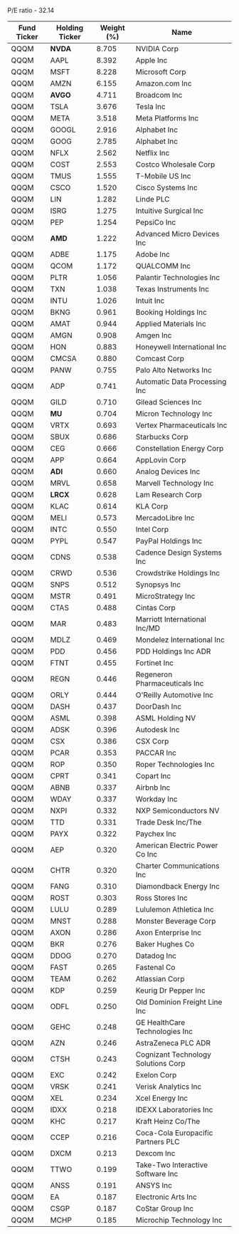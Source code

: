 P/E ratio - 32.14


| Fund Ticker | Holding Ticker | Weight (%) | Name                                |
| ----------- | -------------- | ---------- | ----------------------------------- |
| QQQM        | **NVDA**       | 8.705      | NVIDIA Corp                         |
| QQQM        | AAPL           | 8.392      | Apple Inc                           |
| QQQM        | MSFT           | 8.228      | Microsoft Corp                      |
| QQQM        | AMZN           | 6.155      | Amazon.com Inc                      |
| QQQM        | **AVGO**       | 4.711      | Broadcom Inc                        |
| QQQM        | TSLA           | 3.676      | Tesla Inc                           |
| QQQM        | META           | 3.518      | Meta Platforms Inc                  |
| QQQM        | GOOGL          | 2.916      | Alphabet Inc                        |
| QQQM        | GOOG           | 2.785      | Alphabet Inc                        |
| QQQM        | NFLX           | 2.562      | Netflix Inc                         |
| QQQM        | COST           | 2.553      | Costco Wholesale Corp               |
| QQQM        | TMUS           | 1.555      | T-Mobile US Inc                     |
| QQQM        | CSCO           | 1.520      | Cisco Systems Inc                   |
| QQQM        | LIN            | 1.282      | Linde PLC                           |
| QQQM        | ISRG           | 1.275      | Intuitive Surgical Inc              |
| QQQM        | PEP            | 1.254      | PepsiCo Inc                         |
| QQQM        | **AMD**        | 1.222      | Advanced Micro Devices Inc          |
| QQQM        | ADBE           | 1.175      | Adobe Inc                           |
| QQQM        | QCOM           | 1.172      | QUALCOMM Inc                        |
| QQQM        | PLTR           | 1.056      | Palantir Technologies Inc           |
| QQQM        | TXN            | 1.038      | Texas Instruments Inc               |
| QQQM        | INTU           | 1.026      | Intuit Inc                          |
| QQQM        | BKNG           | 0.961      | Booking Holdings Inc                |
| QQQM        | AMAT           | 0.944      | Applied Materials Inc               |
| QQQM        | AMGN           | 0.908      | Amgen Inc                           |
| QQQM        | HON            | 0.883      | Honeywell International Inc         |
| QQQM        | CMCSA          | 0.880      | Comcast Corp                        |
| QQQM        | PANW           | 0.755      | Palo Alto Networks Inc              |
| QQQM        | ADP            | 0.741      | Automatic Data Processing Inc       |
| QQQM        | GILD           | 0.710      | Gilead Sciences Inc                 |
| QQQM        | **MU**         | 0.704      | Micron Technology Inc               |
| QQQM        | VRTX           | 0.693      | Vertex Pharmaceuticals Inc          |
| QQQM        | SBUX           | 0.686      | Starbucks Corp                      |
| QQQM        | CEG            | 0.666      | Constellation Energy Corp           |
| QQQM        | APP            | 0.664      | AppLovin Corp                       |
| QQQM        | **ADI**        | 0.660      | Analog Devices Inc                  |
| QQQM        | MRVL           | 0.658      | Marvell Technology Inc              |
| QQQM        | **LRCX**       | 0.628      | Lam Research Corp                   |
| QQQM        | KLAC           | 0.614      | KLA Corp                            |
| QQQM        | MELI           | 0.573      | MercadoLibre Inc                    |
| QQQM        | INTC           | 0.550      | Intel Corp                          |
| QQQM        | PYPL           | 0.547      | PayPal Holdings Inc                 |
| QQQM        | CDNS           | 0.538      | Cadence Design Systems Inc          |
| QQQM        | CRWD           | 0.536      | Crowdstrike Holdings Inc            |
| QQQM        | SNPS           | 0.512      | Synopsys Inc                        |
| QQQM        | MSTR           | 0.491      | MicroStrategy Inc                   |
| QQQM        | CTAS           | 0.488      | Cintas Corp                         |
| QQQM        | MAR            | 0.483      | Marriott International Inc/MD       |
| QQQM        | MDLZ           | 0.469      | Mondelez International Inc          |
| QQQM        | PDD            | 0.456      | PDD Holdings Inc ADR                |
| QQQM        | FTNT           | 0.455      | Fortinet Inc                        |
| QQQM        | REGN           | 0.446      | Regeneron Pharmaceuticals Inc       |
| QQQM        | ORLY           | 0.444      | O'Reilly Automotive Inc             |
| QQQM        | DASH           | 0.437      | DoorDash Inc                        |
| QQQM        | ASML           | 0.398      | ASML Holding NV                     |
| QQQM        | ADSK           | 0.396      | Autodesk Inc                        |
| QQQM        | CSX            | 0.386      | CSX Corp                            |
| QQQM        | PCAR           | 0.353      | PACCAR Inc                          |
| QQQM        | ROP            | 0.350      | Roper Technologies Inc              |
| QQQM        | CPRT           | 0.341      | Copart Inc                          |
| QQQM        | ABNB           | 0.337      | Airbnb Inc                          |
| QQQM        | WDAY           | 0.337      | Workday Inc                         |
| QQQM        | NXPI           | 0.332      | NXP Semiconductors NV               |
| QQQM        | TTD            | 0.331      | Trade Desk Inc/The                  |
| QQQM        | PAYX           | 0.322      | Paychex Inc                         |
| QQQM        | AEP            | 0.320      | American Electric Power Co Inc      |
| QQQM        | CHTR           | 0.320      | Charter Communications Inc          |
| QQQM        | FANG           | 0.310      | Diamondback Energy Inc              |
| QQQM        | ROST           | 0.303      | Ross Stores Inc                     |
| QQQM        | LULU           | 0.289      | Lululemon Athletica Inc             |
| QQQM        | MNST           | 0.288      | Monster Beverage Corp               |
| QQQM        | AXON           | 0.286      | Axon Enterprise Inc                 |
| QQQM        | BKR            | 0.276      | Baker Hughes Co                     |
| QQQM        | DDOG           | 0.270      | Datadog Inc                         |
| QQQM        | FAST           | 0.265      | Fastenal Co                         |
| QQQM        | TEAM           | 0.262      | Atlassian Corp                      |
| QQQM        | KDP            | 0.259      | Keurig Dr Pepper Inc                |
| QQQM        | ODFL           | 0.250      | Old Dominion Freight Line Inc       |
| QQQM        | GEHC           | 0.248      | GE HealthCare Technologies Inc      |
| QQQM        | AZN            | 0.246      | AstraZeneca PLC ADR                 |
| QQQM        | CTSH           | 0.243      | Cognizant Technology Solutions Corp |
| QQQM        | EXC            | 0.242      | Exelon Corp                         |
| QQQM        | VRSK           | 0.241      | Verisk Analytics Inc                |
| QQQM        | XEL            | 0.234      | Xcel Energy Inc                     |
| QQQM        | IDXX           | 0.218      | IDEXX Laboratories Inc              |
| QQQM        | KHC            | 0.217      | Kraft Heinz Co/The                  |
| QQQM        | CCEP           | 0.216      | Coca-Cola Europacific Partners PLC  |
| QQQM        | DXCM           | 0.213      | Dexcom Inc                          |
| QQQM        | TTWO           | 0.199      | Take-Two Interactive Software Inc   |
| QQQM        | ANSS           | 0.191      | ANSYS Inc                           |
| QQQM        | EA             | 0.187      | Electronic Arts Inc                 |
| QQQM        | CSGP           | 0.187      | CoStar Group Inc                    |
| QQQM        | MCHP           | 0.185      | Microchip Technology Inc            |

